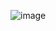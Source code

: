 ![image](https://user-images.githubusercontent.com/69478896/212071173-39df5962-3020-4255-9ed8-f2fc9647ee44.png)
